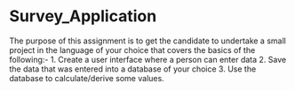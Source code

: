 # Survey_Application
The purpose of this assignment is to get the candidate to undertake a small project in the language of your choice that covers the basics of the following:- 1. Create a user interface where a person can enter data 2. Save the data that was entered into a database of your choice 3. Use the database to calculate/derive some values. 
